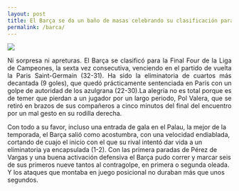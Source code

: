 ```yaml
---
layout: post
title: El Barça se da un baño de masas celebrando su clasificación para la Final Four
permalink: /barca/
---
```

![](https://phantom-marca.unidadeditorial.es/421a05ea3d96759b8914e018f00ed1b4/resize/660/f/webp/assets/multimedia/imagenes/2024/05/02/17146824601703.jpg)

<p Align=justify> Ni sorpresa ni apreturas. El Barça se clasificó para la Final Four de la Liga de Campeones, la sexta vez consecutiva, venciendo en el partido de vuelta la Paris Saint-Germain (32-31). Ha sido la eliminatoria de cuartos más decantada (9 goles), que quedó prácticamente sentenciada en París con un golpe de autoridad de los azulgrana (22-30).La alegría no es total porque es de temer que pierdan a un jugador por un largo periodo, Pol Valera, que se retiró en brazos de sus compañeros a cinco minutos del final del encuentro por un mal gesto en su rodilla derecha.</p>

Con todo a su favor, incluso una entrada de gala en el Palau, la mejor de la temporada, el Barça salió como acostumbra, con una velocidad endiablada, cortando de cuajo el inicio con el que su rival intentó dar vida a un eliminatoria ya encapsulada (1-2). Con las primera paradas de Pérez de Vargas y una buena activación defensiva el Barça pudo correr y marcar seis de sus primeros nueve tantos al contragolpe, en primera o segunda oleada. Y los ataques que montaba en juego posicional no duraban más que unos segundos.</p>
